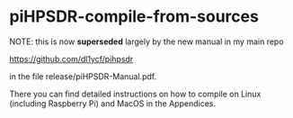 # piHPSDR-compile-from-sources

NOTE: this is now **superseded** largely by the new manual in my main repo

https://github.com/dl1ycf/pihpsdr

in the file release/piHPSDR-Manual.pdf.

There you can find detailed instructions on how to compile on
Linux (including Raspberry Pi) and MacOS in the Appendices.

